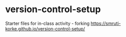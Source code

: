 # version-control-setup
Starter files for in-class activity - forking
https://smruti-korke.github.io/version-control-setup/
